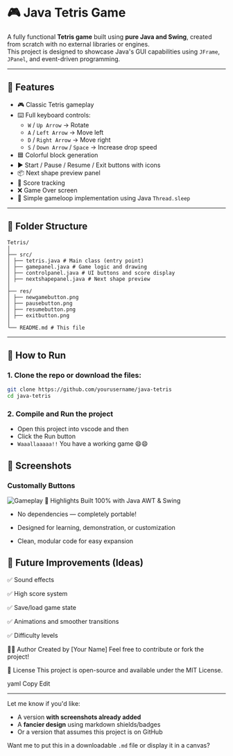 # 🎮 Java Tetris Game

A fully functional **Tetris game** built using **pure Java and Swing**, created from scratch with no external libraries or engines.  
This project is designed to showcase Java's GUI capabilities using `JFrame`, `JPanel`, and event-driven programming.

---

## 🧱 Features

- 🎮 Classic Tetris gameplay
- ⌨️ Full keyboard controls:
  - `W` / `Up Arrow` → Rotate
  - `A` / `Left Arrow` → Move left
  - `D` / `Right Arrow` → Move right
  - `S` / `Down Arrow` / `Space` → Increase drop speed
- 🟦 Colorful block generation
- ▶️ Start / Pause / Resume / Exit buttons with icons
- 📦 Next shape preview panel
- 💯 Score tracking
- ❌ Game Over screen
- 🧪 Simple gameloop implementation using Java `Thread.sleep`

---

## 🧩 Folder Structure
```
Tetris/
│
├── src/
│ ├── tetris.java # Main class (entry point)
│ ├── gamepanel.java # Game logic and drawing
│ ├── controlpanel.java # UI buttons and score display
│ ├── nextshapepanel.java # Next shape preview
│
├── res/
│ ├── newgamebutton.png
│ ├── pausebutton.png
│ ├── resumebutton.png
│ ├── exitbutton.png
│
└── README.md # This file
```

---

## 🚀 How to Run

### 1.  Clone the repo or download the files:
   ```bash
   git clone https://github.com/yourusername/java-tetris
   cd java-tetris
```
### 2. Compile and Run the project
- Open this project into vscode and then 
- Click the Run button 
- `Waaallaaaaa!!` You have a working game 😄😄



## 📸 Screenshots
### Customally Buttons

![Gameplay](res/exitbutton.png)
🎯 Highlights
Built 100% with Java AWT & Swing

* No dependencies — completely portable!

* Designed for learning, demonstration, or customization

* Clean, modular code for easy expansion

## 🧠 Future Improvements (Ideas)
✅ Sound effects

✅ High score system

✅ Save/load game state

✅ Animations and smoother transitions

✅ Difficulty levels

🙋‍♂️ Author
Created by [Your Name]
Feel free to contribute or fork the project!

📝 License
This project is open-source and available under the MIT License.

yaml
Copy
Edit

---

Let me know if you'd like:
- A version **with screenshots already added**
- A **fancier design** using markdown shields/badges
- Or a version that assumes this project is on GitHub

Want me to put this in a downloadable `.md` file or display it in a canvas?